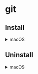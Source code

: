 # git

## Install

<details>
<summary>macOS</summary>

Install software and create symlink

```bash
brew install git
[ -f $(pwd)/.gitconfig ] && ln -s $(pwd)/.gitconfig ~/.gitconfig
[ -f $(pwd)/.gitignore_global ] && ln -s $(pwd)/.gitignore_global ~/.gitignore_global
```

</details>

<!--
<details>
<summary>Windows</summary>

Install software and copy config

> the `.gitignore_global` won't work automatically on Windows, the `excludesfile` option
> in `.gitconfig` must be a full path.

```bat
winget install --exact --id Git.Git
xcopy .gitconfig "%USERPROFILE%\.gitconfig"
xcopy .gitignore_global "%USERPROFILE%\.gitignore_global"
```


</details>
-->

## Uninstall

<details>
<summary>macOS</summary>

Uninstall software and remove config

```bash
brew uninstall git
rm -f ~/.gitconfig ~/.gitignore_global
```

</details>

<!--
<details>
<summary>Windows</summary>

Uninstall software and remove config

```bat
winget uninstall --exact --id Git.Git
del /f "%USERPROFILE%\.gitconfig"
del /f "%USERPROFILE%\.gitignore_global"
```

</details>
-->
